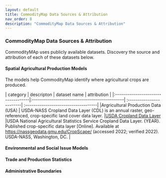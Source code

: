 ```yaml
---
layout: default
title: CommodityMap Data Sources & Attribution
nav_order: 8
description: "CommodityMap Data Sources & Attribution"
---
```

### CommodityMap Data Sources & Attribution
CommodityMAp uses publicly available datasets. Discovery the source and attribution of each of these datasets below.


#### Spatial Agricultural Production Models

The models help CommodityMap identify where agricultural crops are produced. 

| category | descripton | dataset name | attribution | 
|:-----------------------------------|:----------------------------------------------|
:------------------------|
:------------------------------------| 
|Argricultural Production Data (USA) |
USDA-NASS Cropland Data Layer (CDL) is an annual raster, geo-referenced, crop-specific land cover data layer. 
|[USDA Cropland Data Layer](https://www.nass.usda.gov/Research_and_Science/Cropland/SARS1a.php) 
|USDA National Agricultural Statistics Service Cropland Data Layer. {YEAR}. Published crop-specific data layer [Online]. Available at https://nassgeodata.gmu.edu/CropScape/ (accessed 2022; verified 2022). USDA-NASS, Washington, DC.  | 



#### Environmental and Social Issue Models




#### Trade and Production Statistics


#### Administrative Boundaries
